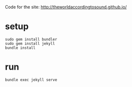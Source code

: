 Code for the site: http://theworldaccordingtosound.github.io/

# setup
```
sudo gem install bundler
sudo gem install jekyll
bundle install
```

# run
```
bundle exec jekyll serve
```
